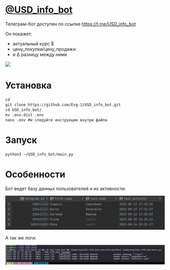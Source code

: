 # [@USD_info_bot]

Телеграм-бот доступен по ссылке https://t.me/USD_info_bot

Он покажет:

- актуальный курс $
- цену_покупки/цену_продажи
- и Δ разницу между ними

<img src="https://i.ibb.co/mGPr8w3/ios-example.png" width="350">

# Установка
```shell
cd
git clone https://github.com/Evg-1/USD_info_bot.git
cd USD_info_bot/
mv .env.dist .env
nano .env #и следуйте инструкции внутри файла
```
# Запуск
```shell
python3 ~/USD_info_bot/main.py
```

# Особенности
Бот ведет базу данных пользователей и их активности:

![db](https://github.com/Evg-1/USD_info_bot/raw/master/screenshots/db_example.png)

А так же логи:

![log](https://github.com/Evg-1/USD_info_bot/raw/master/screenshots/log_example.png)


[@USD_info_bot]: <https://t.me/USD_info_bot>

